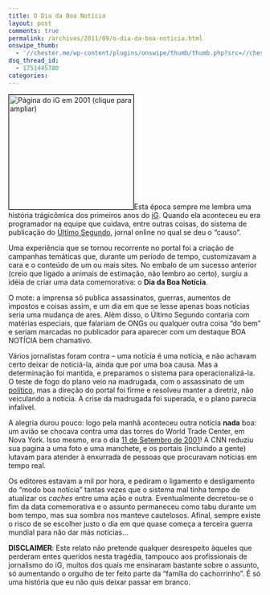 ```yaml
---
title: O Dia da Boa Notícia
layout: post
comments: true
permalink: /archives/2011/09/o-dia-da-boa-noticia.html
onswipe_thumb:
  - '//chester.me/wp-content/plugins/onswipe/thumb/thumb.php?src=//chester.me/wp-content/uploads/2011/09/ig2001.png&amp;w=600&amp;h=800&amp;zc=1&amp;q=75&amp;f=0'
dsq_thread_id:
  - 1751445780
categories:
---
```

[<img src="//chester.me/wp-content/uploads/2011/09/ig2001_thumb.png" alt="Página do iG em 2001 (clique para ampliar)" title="Página do iG em 2001 (clique para ampliar)" width="248" height="228" class="alignleft size-full wp-image-6309" style="border:1px solid black" />][1]Esta época sempre me lembra uma história trágicômica dos primeiros anos do [iG][2]. Quando ela aconteceu eu era programador na equipe que cuidava, entre outras coisas, do sistema de publicação do [Último Segundo][3], jornal online no qual se deu o &#8220;causo&#8221;.

Uma experiência que se tornou recorrente no portal foi a criação de campanhas temáticas que, durante um período de tempo, customizavam a cara e o conteúdo de um ou mais sites. No embalo de um sucesso anterior (creio que ligado a animais de estimação, não lembro ao certo), surgiu a idéia de criar uma data comemorativa: o **Dia da Boa Notícia**.

O mote: a imprensa só publica assassinatos, guerras, aumentos de impostos e coisas assim, e um dia em que se lesse apenas boas notícias seria uma mudança de ares. Além disso, o Último Segundo contaria com matérias especiais, que falariam de ONGs ou qualquer outra coisa &#8220;do bem&#8221; e seriam marcadas no publicador para aparecer com um destaque BOA NOTÍCIA bem chamativo.

Vários jornalistas foram contra &#8211; uma notícia é uma notícia, e não achavam certo deixar de noticiá-la, ainda que por uma boa causa. Mas a determinação foi mantida, e preparamos o sistema para operacionalizá-la. O teste de fogo do plano veio na madrugada, com o assassinato de um [político][4], mas a direção do portal foi firme e resolveu manter a diretriz, não veiculando a notícia. A crise da madrugada foi superada, e o plano parecia infalível.

A alegria durou pouco: logo pela manhã aconteceu outra notícia **nada** boa: um avião se chocava contra uma das torres do World Trade Center, em Nova York. Isso mesmo, era o dia [11 de Setembro de 2001][5]! A CNN reduziu sua pagina a uma foto e uma manchete, e os portais (incluindo a gente) lutavam para atender à enxurrada de pessoas que procuravam notícias em tempo real.

Os editores estavam a mil por hora, e pediram o ligamento e desligamento do &#8220;modo boa notícia&#8221; tantas vezes que o sistema mal tinha tempo de atualizar os *caches* entre uma ação e outra. Eventualmente decretou-se o fim da data comemorativa e o assunto permaneceu como tabu durante um bom tempo, mas sua sombra nos manteve cautelosos. Afinal, sempre existe o risco de se escolher justo o dia em que quase começa a terceira guerra mundial para não dar más notícias&#8230;

**DISCLAIMER**: Este relato não pretende qualquer desrespeito àqueles que perderam entes queridos nesta tragédia, tampouco aos profissionais de jornalismo do iG, muitos dos quais me ensinaram bastante sobre o assunto, só aumentando o orgulho de ter feito parte da &#8220;família do cachorrinho&#8221;. É só uma história que eu não quis deixar passar em branco.

 [1]: //chester.me/wp-content/uploads/2011/09/ig2001.png
 [2]: http://www.ig.com.br
 [3]: http://ultimosegundo.ig.com.br/
 [4]: http://pt.wikipedia.org/wiki/Ant%C3%B4nio_da_Costa_Santos
 [5]: http://pt.wikipedia.org/wiki/Ataques_de_11_de_setembro_de_2001
